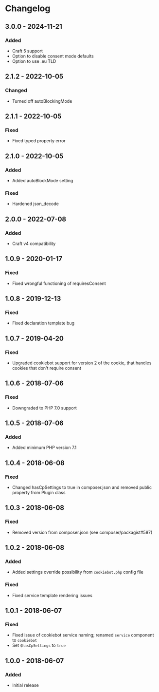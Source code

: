 # Changelog

## 3.0.0 - 2024-11-21
### Added
- Craft 5 support
- Option to disable consent mode defaults
- Option to use .eu TLD

## 2.1.2 - 2022-10-05
### Changed
- Turned off autoBlockingMode

## 2.1.1 - 2022-10-05
### Fixed
- Fixed typed property error

## 2.1.0 - 2022-10-05
### Added
- Added autoBlockMode setting
### Fixed
- Hardened json_decode

## 2.0.0 - 2022-07-08
### Added
- Craft v4 compatibility

## 1.0.9 - 2020-01-17
### Fixed
- Fixed wrongful functioning of requiresConsent  

## 1.0.8 - 2019-12-13
### Fixed
- Fixed declaration template bug 

## 1.0.7 - 2019-04-20
### Fixed
- Upgraded cookiebot support for version 2 of the cookie, that handles cookies that don't require consent

## 1.0.6 - 2018-07-06
### Fixed
- Downgraded to PHP 7.0 support

## 1.0.5 - 2018-07-06
### Added
- Added minimum PHP version 7.1

## 1.0.4 - 2018-06-08
### Fixed
- Changed hasCpSettings to true in composer.json and removed public property from Plugin class

## 1.0.3 - 2018-06-08
### Fixed
- Removed version from composer.json (see composer/packagist#587)

## 1.0.2 - 2018-06-08
### Added
- Added settings override possibility from `cookiebot.php` config file
### Fixed
- Fixed service template rendering issues

## 1.0.1 - 2018-06-07
### Fixed
- Fixed issue of cookiebot service naming; renamed `service` component to `cookiebot`
- Set `$hasCpSettings` to `true`

## 1.0.0 - 2018-06-07
### Added
- Initial release